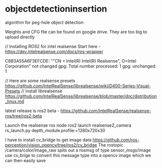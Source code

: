 # objectdetectioninsertion
algorithm for peg-hole object detection

Weights and CFG file can be found on google drive. They are too big to upload directly

// Installing ROS2 for intel realsense
Start here -https://dev.intelrealsense.com/docs/ros-wrapper

C8B3A55A6F3EFCDE: ""CN = Intel(R) Intel(R) Realsense", O=Intel Corporation" not changed
gpg: Total number processed: 1
gpg:              unchanged: 1


// Here are some realsense presets https://github.com/IntelRealSense/librealsense/wiki/D400-Series-Visual-Presets
// install librealsense https://github.com/IntelRealSense/librealsense/blob/master/doc/distribution_linux.md

latest release is ros2 beta - https://github.com/IntelRealSense/realsense-ros/tree/ros2-beta

Launch the realsense ros node
ros2 launch realsense2_camera rs_launch.py depth_module.profile:=1280x720x30

I have to install cv_bridge to get image data
https://github.com/ros-perception/vision_opencv/tree/ros2/cv_bridge
The rostopic /camera/color/image_raw spits out a rosmsg of type sensor_msgs/image
use cv_brige to convert this message type into a opencv image which we can then easily save
